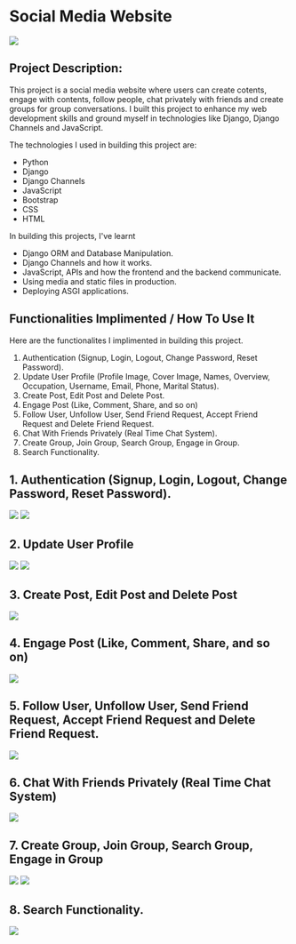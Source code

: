 # Social Media Website

![](/readme-imgs/socialnet3.png)

## Project Description:
This project is a social media website where users can create cotents, engage with contents, follow people, chat privately with friends and create groups for group conversations.
I built this project to enhance my web development skills and ground myself in technologies like Django, Django Channels and JavaScript.

The technologies I used in building this project are:
- Python
- Django
- Django Channels
- JavaScript
- Bootstrap
- CSS
- HTML

In building this projects, I've learnt
- Django ORM and Database Manipulation.
- Django Channels and how it works.
- JavaScript, APIs and how the frontend and the backend communicate.
- Using media and static files in production.
- Deploying ASGI applications.

## Functionalities Implimented / How To Use It
Here are the functionalites I implimented in building this project.
1. Authentication (Signup, Login, Logout, Change Password, Reset Password).
2. Update User Profile (Profile Image, Cover Image, Names, Overview, Occupation, Username, Email, Phone, Marital Status).
3. Create Post, Edit Post and Delete Post.
4. Engage Post (Like, Comment, Share, and so on)
5. Follow User, Unfollow User, Send Friend Request, Accept Friend Request and Delete Friend Request.
6. Chat With Friends Privately (Real Time Chat System).
7. Create Group, Join Group, Search Group, Engage in Group.
8. Search Functionality.

## 1. Authentication (Signup, Login, Logout, Change Password, Reset Password).
![](/readme-imgs/signup1.png)
![](/readme-imgs/login1.png)

## 2. Update User Profile
![](/readme-imgs/profile-posts1.png)
![](/readme-imgs/edit-profile1.png)

## 3. Create Post, Edit Post and Delete Post
![](/readme-imgs/create-post1.png)

## 4. Engage Post (Like, Comment, Share, and so on)
![](/readme-imgs/engage-post1.png)

## 5. Follow User, Unfollow User, Send Friend Request, Accept Friend Request and Delete Friend Request.
![](/readme-imgs/engage-users1.png)

## 6. Chat With Friends Privately (Real Time Chat System)
![](/readme-imgs/chat1.png)

## 7. Create Group, Join Group, Search Group, Engage in Group
![](/readme-imgs/group1.png)
![](/readme-imgs/group2.png)

## 8. Search Functionality.
![](/readme-imgs/search1.png)

